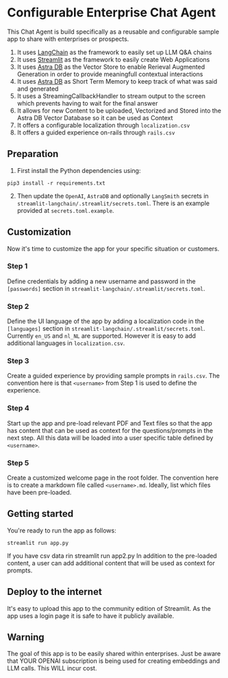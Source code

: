 # Configurable Enterprise Chat Agent
This Chat Agent is build specifically as a reusable and configurable sample app to share with enterprises or prospects. 

1. It uses [LangChain](https://www.langchain.com/) as the framework to easily set up LLM Q&A chains
2. It uses [Streamlit](https://streamlit.io/) as the framework to easily create Web Applications
3. It uses [Astra DB](https://astra.datastax.com/) as the Vector Store to enable Rerieval Augmented Generation in order to provide meaningfull contextual interactions
4. It uses [Astra DB](https://astra.datastax.com/) as Short Term Memory to keep track of what was said and generated
5. It uses a StreamingCallbackHandler to stream output to the screen which prevents having to wait for the final answer
6. It allows for new Content to be uploaded, Vectorized and Stored into the Astra DB Vector Database so it can be used as Context
7. It offers a configurable localization through `localization.csv`
8. It offers a guided experience on-rails through `rails.csv`

## Preparation
1. First install the Python dependencies using:
```
pip3 install -r requirements.txt
```
2. Then update the `OpenAI`, `AstraDB` and optionally `LangSmith` secrets in `streamlit-langchain/.streamlit/secrets.toml`. There is an example provided at `secrets.toml.example`.

## Customization
Now it's time to customize the app for your specific situation or customers.
### Step 1
Define credentials by adding a new username and password in the `[passwords]` section in `streamlit-langchain/.streamlit/secrets.toml`.
### Step 2
Define the UI language of the app by adding a localization code in the `[languages]` section in `streamlit-langchain/.streamlit/secrets.toml`. Currently `en_US` and `nl_NL` are supported. However it is easy to add additional languages in `localization.csv`.
### Step 3
Create a guided experience by providing sample prompts in `rails.csv`. The convention here is that `<username>` from Step 1 is used to define the experience.
### Step 4
Start up the app and pre-load relevant PDF and Text files so that the app has content that can be used as context for the questions/prompts in the next step. All this data will be loaded into a user specific table defined by `<username>`.
### Step 5
Create a customized welcome page in the root folder. The convention here is to create a markdown file called `<username>.md`. Ideally, list which files have been pre-loaded.

## Getting started
You're ready to run the app as follows:
```
streamlit run app.py
```

If you have csv data rin
streamlit run app2.py
In addition to the pre-loaded content, a user can add additional content that will be used as context for prompts.

## Deploy to the internet
It's easy to upload this app to the community edition of Streamlit. As the app uses a login page it is safe to have it publicly available.

## Warning
The goal of this app is to be easily shared within enterprises. Just be aware that YOUR OPENAI subscription is being used for creating embeddings and LLM calls. This WILL incur cost.

